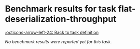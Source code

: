 # Benchmark results for task flat-deserialization-throughput

[:octicons-arrow-left-24: Back to task definition](index.md)

_No benchmark results were reported yet for this task._